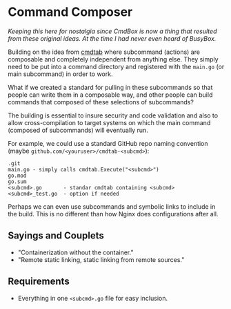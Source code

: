 # Command Composer

*Keeping this here for nostalgia since CmdBox is now a thing that
resulted from these original ideas. At the time I had never even heard
of BusyBox.*

Building on the idea from [cmdtab](https://github.com/rwxrob/cmdtab)
where subcommand (actions) are composable and completely independent
from anything else. They simply need to be put into a command directory
and registered with the `main.go` (or main subcommand) in order to work.

What if we created a standard for pulling in these subcommands so that
people can write them in a composable way, and other people can build
commands that composed of these selections of subcommands?

The building is essential to insure security and code validation and
also to allow cross-compilation to target systems on which the main
command (composed of subcommands) will eventually run.

For example, we could use a standard GitHub repo naming convention
(maybe `github.com/<youruser>/cmdtab-<subcmd>`):

```
.git
main.go - simply calls cmdtab.Execute("<subcmd>")
go.mod
go.sum
<subcmd>.go       - standar cmdtab containing <subcmd>
<subcmd>_test.go  - option if needed
```

Perhaps we can even use subcommands and symbolic links to include in the
build. This is no different than how Nginx does configurations after
all.

## Sayings and Couplets

* "Containerization without the container."
* "Remote static linking, static linking from remote sources."

## Requirements

* Everything in one `<subcmd>.go` file for easy inclusion.
